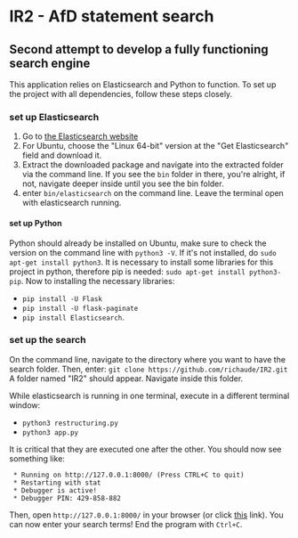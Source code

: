 # IR2 - AfD statement search
## Second attempt to develop a fully functioning search engine
This application relies on Elasticsearch and Python to function. To set up the project with all dependencies, follow these steps closely.
### set up Elasticsearch
1. Go to [the Elasticsearch website](https://www.elastic.co/de/start)
2. For Ubuntu, choose the "Linux 64-bit" version at the "Get Elasticsearch" field and download it.
3. Extract the downloaded package and navigate into the extracted folder via the command line. If you see the `bin` folder in there, you're alright, if not, navigate deeper inside until you see the bin folder.
4. enter `bin/elasticsearch` on the command line. Leave the terminal open with elasticsearch running.

#### set up Python
Python should already be installed on Ubuntu, make sure to check the version on the command line with `python3 -V`. If it's not installed, do `sudo apt-get install python3`.
It is necessary to install some libraries for this project in python, therefore pip is needed: `sudo apt-get install python3-pip`.
Now to installing the necessary libraries:
* `pip install -U Flask`
* `pip install -U flask-paginate`
* `pip install Elasticsearch`.

### set up the search

On the command line, navigate to the directory where you want to have the search folder. Then, enter:
`git clone https://github.com/richaude/IR2.git`
A folder named "IR2" should appear. Navigate inside this folder.

While elasticsearch is running in one terminal, execute in a different terminal window:
* `python3 restructuring.py`
* `python3 app.py` 

It is critical that they are executed one after the other. You should now see something like:
~~~~
 * Running on http://127.0.0.1:8000/ (Press CTRL+C to quit)
 * Restarting with stat
 * Debugger is active!
 * Debugger PIN: 429-858-882
~~~~

Then, open `http://127.0.0.1:8000/` in your browser (or click [this](http://127.0.0.1:8000/) link). You can now enter your search terms!
End the program with `Ctrl+C`.

